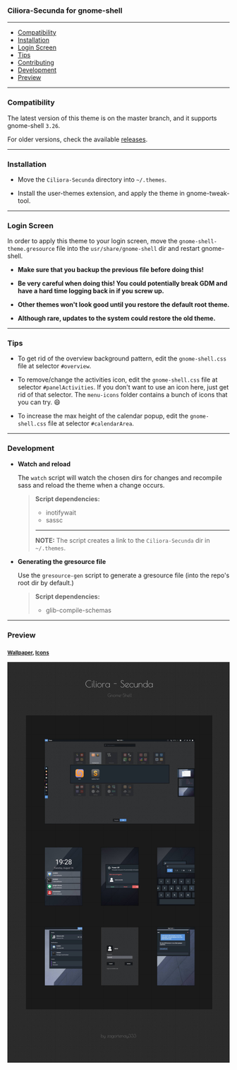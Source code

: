 ### Ciliora-Secunda for gnome-shell 

---

* [Compatibility](#compatibility)
* [Installation](#installation)
* [Login Screen](#login-screen)
* [Tips](#tips)
* [Contributing](CONTRIBUTING.md)
* [Development](#development)
* [Preview](#preview)

---

### Compatibility

The latest version of this theme is on the master branch, and it supports gnome-shell `3.26`.

For older versions, check the available [releases](../../releases).

---

### Installation

* Move the `Ciliora-Secunda` directory into `~/.themes`.

* Install the user-themes extension, and apply the theme in gnome-tweak-tool.

---

### Login Screen

In order to apply this theme to your login screen, move the `gnome-shell-theme.gresource` file into the `usr/share/gnome-shell` dir and restart gnome-shell.

* **Make sure that you backup the previous file before doing this!**

* **Be very careful when doing this! You could potentially break GDM and have a hard time logging back in if you screw up.**

* **Other themes won't look good until you restore the default root theme.**

* **Although rare, updates to the system could restore the old theme.**

---

### Tips

* To get rid of the overview background pattern, edit the `gnome-shell.css` file at selector `#overview`.

* To remove/change the activities icon, edit the `gnome-shell.css` file at selector `#panelActivities`. If you don't want to use an icon here, just get rid of that selector. The `menu-icons` folder contains a bunch of icons that you can try. :smile:

* To increase the max height of the calendar popup, edit the `gnome-shell.css` file at selector `#calendarArea`.

---

### Development

* **Watch and reload**

    The `watch` script will watch the chosen dirs for changes and
    recompile sass and reload the theme when a change occurs.

    > **Script dependencies:**
    >
    > * inotifywait
    > * sassc
    >
    > ---
    >
    > **NOTE:**
    > The script creates a link to the `Ciliora-Secunda` dir in `~/.themes`.

* **Generating the gresource file**

    Use the `gresource-gen` script to generate a gresource file (into the repo's root dir by default.) 

    > **Script dependencies:**
    >
    > * glib-compile-schemas

---

### Preview 

<b><sub> [Wallpaper](http://nosphere.deviantart.com/art/Ns-Wp-03-447969721), [Icons](https://github.com/moka-project/moka-icon-theme)</sub></b>

![preview](preview.jpeg)
